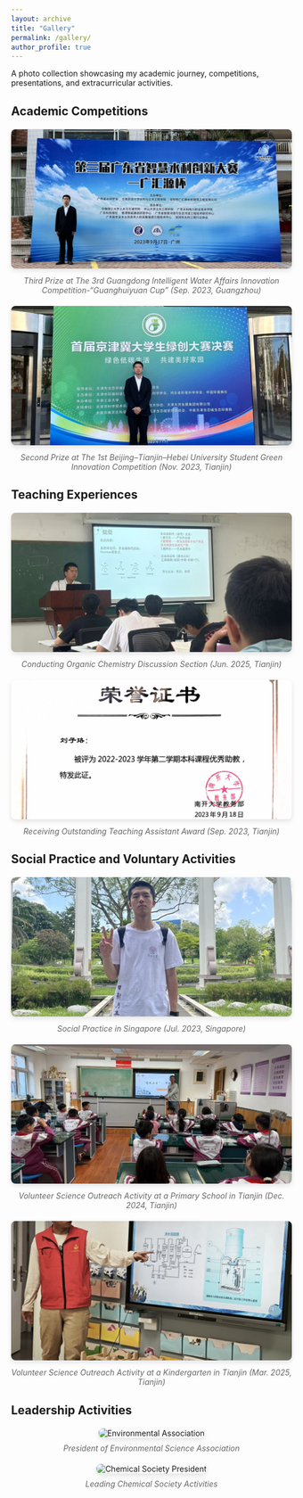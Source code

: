 ```yaml
---
layout: archive
title: "Gallery"
permalink: /gallery/
author_profile: true
---
```


<style>
.photo-gallery {
  display: grid;
  grid-template-columns: repeat(auto-fit, minmax(300px, 1fr));
  gap: 20px;
  margin: 20px 0;
}

.photo-item {
  text-align: center;
}

.photo-item img {
  width: 100%;
  height: 250px;
  object-fit: cover;
  border-radius: 8px;
  box-shadow: 0 4px 8px rgba(0,0,0,0.1);
  transition: transform 0.3s ease;
}

.photo-item img:hover {
  transform: scale(1.05);
}

.photo-caption {
  margin-top: 10px;
  font-style: italic;
  color: #666;
}
</style>

A photo collection showcasing my academic journey, competitions, presentations, and extracurricular activities.

## Academic Competitions

<div class="photo-gallery">
  <div class="photo-item">
    <img src="/images/Competition_1.jpeg" alt="The 3rd Guanghuiyuan Cup 2023">
    <div class="photo-caption">Third Prize at The 3rd Guangdong Intelligent Water Affairs Innovation Competition-“Guanghuiyuan Cup” (Sep. 2023, Guangzhou)</div>
  </div>
  <div class="photo-item">
    <img src="/images/Competition_2.jpeg" alt="Green Innovation Competition 2023">
    <div class="photo-caption">Second Prize at The 1st Beijing–Tianjin–Hebei University Student Green Innovation Competition (Nov. 2023, Tianjin)</div>
  </div>
</div>

## Teaching Experiences

<div class="photo-gallery">
  <div class="photo-item">
    <img src="/images/TA_1.png" alt="Teaching Organic Chemistry">
    <div class="photo-caption">Conducting Organic Chemistry Discussion Section (Jun. 2025, Tianjin)</div>
  </div>
  <div class="photo-item">
    <img src="/images/TA_2.jpeg" alt="Outstanding TA Award">
    <div class="photo-caption">Receiving Outstanding Teaching Assistant Award (Sep. 2023, Tianjin)</div>
  </div>
</div>

## Social Practice and Voluntary Activities
<div class="photo-gallery">
  <div class="photo-item">
    <img src="/images/Social_Practice_Singapore.jpeg" alt="Singapore">
    <div class="photo-caption">Social Practice in Singapore (Jul. 2023, Singapore)</div>
  </div>
  <div class="photo-item">
    <img src="/images/Voluntary_1.jpeg" alt="Tianjin_1">
    <div class="photo-caption">Volunteer Science Outreach Activity at a Primary School in Tianjin (Dec. 2024, Tianjin)</div>
  </div>
  <div class="photo-item">
    <img src="/images/Voluntary_2.jpeg" alt="Tianjin_2">
    <div class="photo-caption">Volunteer Science Outreach Activity at a Kindergarten in Tianjin (Mar. 2025, Tianjin)</div>
  </div>
</div>

## Leadership Activities

<div class="photo-gallery">
  <div class="photo-item">
    <img src="/images/environmental_association_president.jpg" alt="Environmental Association">
    <div class="photo-caption">President of Environmental Science Association</div>
  </div>
  <div class="photo-item">
    <img src="/images/chemical_society_president.jpg" alt="Chemical Society President">
    <div class="photo-caption">Leading Chemical Society Activities</div>
  </div>
</div>
